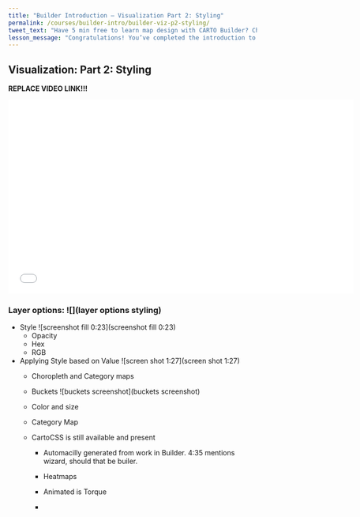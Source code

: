 ```yaml
---
title: "Builder Introduction — Visualization Part 2: Styling"
permalink: /courses/builder-intro/builder-viz-p2-styling/
tweet_text: "Have 5 min free to learn map design with CARTO Builder? Check out Visualization Part 2: Styling. @CARTO"
lesson_message: "Congratulations! You’ve completed the introduction to the Builder Styling!"
---
```


 
## Visualization: Part 2: Styling
**REPLACE VIDEO LINK!!!**
<p><iframe src="//player.vimeo.com/video/130347084" width="700" height="393" frameborder="0"> </iframe></p>

<!--<iframe src="/Users/danielmsheehan/Google Drive/Styling.mp4" width="700" height="393" frameborder="0"> </iframe>-->

### Layer options: ![](layer options styling)
* Style ![screenshot fill 0:23](screenshot fill 0:23)
	* Opacity
	* Hex
	* RGB
* Applying Style based on Value ![screen shot 1:27](screen shot 1:27)
	* Choropleth and Category maps
	* Buckets ![buckets screenshot](buckets screenshot)

	* Color and size

	* Category Map

	* CartoCSS is still available and present
		* Automacilly generated from work in Builder. 4:35 mentions wizard, should that be builer. 
		
		
		
		
		
		
		* Heatmaps
		* Animated is Torque
		* 
	 	

